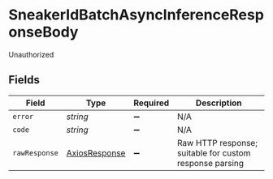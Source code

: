 # SneakerIdBatchAsyncInferenceResponseBody

Unauthorized


## Fields

| Field                                                   | Type                                                    | Required                                                | Description                                             |
| ------------------------------------------------------- | ------------------------------------------------------- | ------------------------------------------------------- | ------------------------------------------------------- |
| `error`                                                 | *string*                                                | :heavy_minus_sign:                                      | N/A                                                     |
| `code`                                                  | *string*                                                | :heavy_minus_sign:                                      | N/A                                                     |
| `rawResponse`                                           | [AxiosResponse](https://axios-http.com/docs/res_schema) | :heavy_minus_sign:                                      | Raw HTTP response; suitable for custom response parsing |